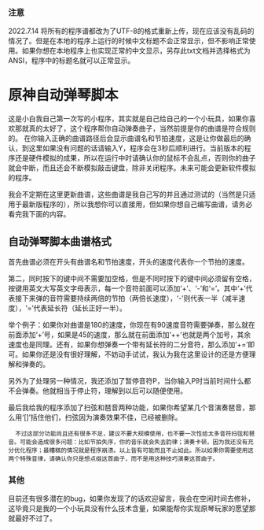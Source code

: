 ### 注意 ###
2022.7.14
将所有的程序谱都改为了UTF-8的格式重新上传，现在应该没有乱码的情况了。但是在本地的程序上运行的时候中文标题不会正常显示，但不影响正常使用。如果你想在本地程序上也实现正常的中文显示，另存此txt文档并选择格式为ANSI，程序中的标题名就可以正常显示。
# 原神自动弹琴脚本

  这是小白我自己第一次写的小程序，其实就是自己给自己的一个小玩具，如果你喜欢那就真的太好了，这个程序帮你自动弹奏曲子，当然前提是你的曲谱是符合规则的。
在你输入正确的曲谱路径后会显示曲谱名和节拍速度，这是让你做最后的确认，到这里如果没有问题的话请输入Y，程序会在3秒后顺利进行。当前版本的程序还是硬件模拟的成果，所以在运行中时请确认你的鼠标不会乱点，否则你的曲子就会中断，而且还会不断模拟敲击键盘，除非关闭程序。未来可能会更新软件模拟的程序。

  我会不定期在这里更新曲谱，这些曲谱是我自己写的并且通过测试的（当然是只适用于最新版程序的），所以我想你可以直接用，但如果你想自己编写曲谱，请务必看完我下面的内容。

## 自动弹琴脚本曲谱格式 ##
  首先曲谱必须在开头有曲谱名和节拍速度，开头的速度代表你一个节拍的速度。
  
  第二，同时按下的键中间不需要加空格，但是不同时按下的键中间必须留有空格，按键用英文大写英文字母表示，每一个音符前面可以添加‘+’、‘-’和‘=’。其中‘+’代表接下来弹的音符需要持续两倍的节拍（两倍长速度），‘-’则代表一半（减半速度），‘=’代表延长符（延长正好一半）。
   
   举个例子：如果你对曲谱是180的速度，你现在有90速度音符需要弹奏，那么就在前面添加‘+’号，如果是45的速度，那么就在前面添加‘++’也就是两个加号，其余速度也是同理。还有，如果你想弹奏一个带有延长符的二分音符，那么添加‘+=’即可。如果你还是没有很好理解，不妨动手试试，我认为我在这里设计的还是方便理解和弹奏的。
   
   另外为了处理另一种情况，我还添加了暂停音符P，当你输入P时当前时间什么都不会弹奏。他就相当于停止符，理解到以后可以随便使用。
      
   最后我给我的程序添加了扫弦和琶音两种功能，如果你希望某几个音演奏琶音，那么用‘[]’括住他们，扫弦因为演奏效果不佳，已经被删除。
   
      不过这部分功能尚且还有很多不足，建议不要大规模使用，也不要一次性给太多音符扫弦和琶音。可能会造成很多问题：比如节拍失序，你的音乐就会失去韵律；演奏卡顿，因为我还没有充分优化程序；最糟糕的情况就是程序崩溃。以上皆有可能而且不止如此。所以如果你需要使用这两个特殊音律，请确认你只是想点缀这首曲子，而不是用这种技巧演奏这首曲子。
      
### 其他 ###
  目前还有很多潜在的bug，如果你发现了的话欢迎留言，我会在空闲时间去修补，这毕竟只是我的一个小玩具没有什么技术含量，如果能帮你实现原琴玩家的愿望那就最好不过了。
